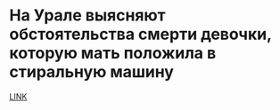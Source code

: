 # На Урале выясняют обстоятельства смерти девочки, которую мать положила в стиральную машину



[LINK](https://varlamov.ru/3767132.html)